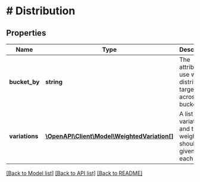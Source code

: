 # # Distribution

## Properties

Name | Type | Description | Notes
------------ | ------------- | ------------- | -------------
**bucket_by** | **string** | The attribute to use when distributing targets across buckets |
**variations** | [**\OpenAPI\Client\Model\WeightedVariation[]**](WeightedVariation.md) | A list of variations and the weight that should be given to each |

[[Back to Model list]](../../README.md#models) [[Back to API list]](../../README.md#endpoints) [[Back to README]](../../README.md)

